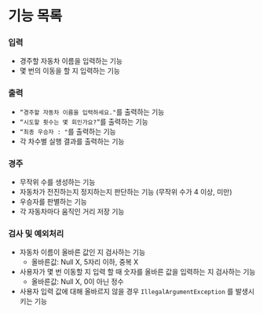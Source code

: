 # 기능 목록

### 입력

- 경주할 자동차 이름을 입력하는 기능
- 몇 번의 이동을 할 지 입력하는 기능

### 출력

- `“경주할 자동차 이름을 입력하세요."`를 출력하는 기능
- `“시도할 횟수는 몇 회인가요?”`를 출력하는 기능
- `“최종 우승자 : "`를 출력하는 기능
- 각 차수별 실행 결과를 출력하는 기능

### 경주

- 무작위 수를 생성하는 기능
- 자동차가 전진하는지 정지하는지 판단하는 기능 (무작위 수가 4 이상, 미만)
- 우승자를 판별하는 기능
- 각 자동차마다 움직인 거리 저장 기능

### 검사 및 예외처리

- 자동차 이름이 올바른 값인 지  검사하는 기능
    - 올바른값: Null X, 5자리 이하, 중복 X
- 사용자가 몇 번 이동할 지 입력 할 때 숫자를 올바른 값을 입력하는 지 검사하는 기능
    - 올바른값: Null X, 0이 아닌 정수
- 사용자 입력 값에 대해 올바르지 않을 경우 `IllegalArgumentException` 를 발생시키는 기능
